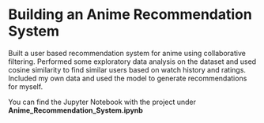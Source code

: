 # Building an Anime Recommendation System
Built a user based recommendation system for anime using collaborative filtering. Performed some exploratory data analysis on the dataset and used cosine similarity to find similar users based on watch history and ratings. Included my own data and used the model to generate recommendations for myself.

You can find the Jupyter Notebook with the project under **Anime_Recommendation_System.ipynb**
